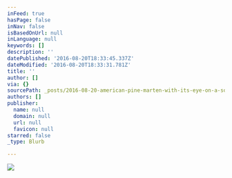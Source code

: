 ```yaml
---
inFeed: true
hasPage: false
inNav: false
isBasedOnUrl: null
inLanguage: null
keywords: []
description: ''
datePublished: '2016-08-20T18:33:45.337Z'
dateModified: '2016-08-20T18:33:31.781Z'
title: ''
author: []
via: {}
sourcePath: _posts/2016-08-20-american-pine-marten-with-its-eye-on-a-squirrel-algonquin.md
authors: []
publisher:
  name: null
  domain: null
  url: null
  favicon: null
starred: false
_type: Blurb

---
```

![](https://the-grid-user-content.s3-us-west-2.amazonaws.com/25f81405-6ced-43b8-b82a-a13882d8ac57.jpg)